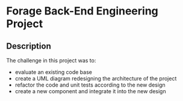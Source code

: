 # Forage Back-End Engineering Project

## Description

The challenge in this project was to:
  - evaluate an existing code base
  - create a UML diagram redesigning the architecture of the project
  - refactor the code and unit tests according to the new design
  - create a new component and integrate it into the new design
